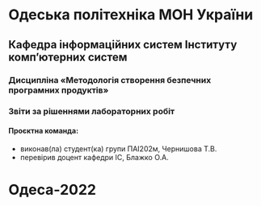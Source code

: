 # Одеська політехніка МОН України
## Кафедра інформаційних систем Інституту комп’ютерних систем
### Дисципліна «Методологія створення безпечних програмних продуктів»
### Звіти за рішеннями лабораторних робіт
#### Проєктна команда:
+ виконав(ла) студент(ка) групи ПАІ202м, Чернишова Т.В.
+ перевірив доцент кафедри ІС, Блажко О.А.
# Одеса-2022
